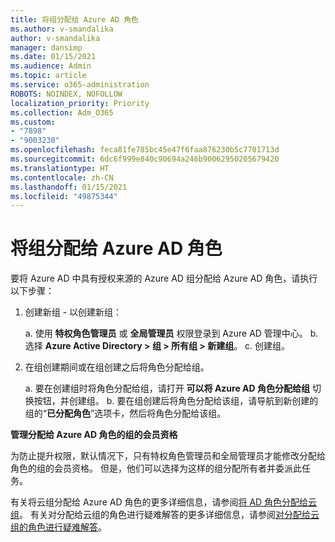 ```yaml
---
title: 将组分配给 Azure AD 角色
ms.author: v-smandalika
author: v-smandalika
manager: dansimp
ms.date: 01/15/2021
ms.audience: Admin
ms.topic: article
ms.service: o365-administration
ROBOTS: NOINDEX, NOFOLLOW
localization_priority: Priority
ms.collection: Adm_O365
ms.custom:
- "7898"
- "9003230"
ms.openlocfilehash: feca81fe785bc45e47f6faa876230b5c7701713d
ms.sourcegitcommit: 6dc6f999e840c90694a246b90062950205679420
ms.translationtype: HT
ms.contentlocale: zh-CN
ms.lasthandoff: 01/15/2021
ms.locfileid: "49875344"
---
```

# <a name="assigning-groups-to-azure-ad-role"></a>将组分配给 Azure AD 角色

要将 Azure AD 中具有授权来源的 Azure AD 组分配给 Azure AD 角色，请执行以下步骤：

1. 创建新组 - 以创建新组：

    a. 使用 **特权角色管理员** 或 **全局管理员** 权限登录到 Azure AD 管理中心。
    b. 选择 **Azure Active Directory > 组 > 所有组 > 新建组**。
    c. 创建组。

2. 在组创建期间或在组创建之后将角色分配给组。

    a. 要在创建组时将角色分配给组，请打开 **可以将 Azure AD 角色分配给组** 切换按钮，并创建组。
    b. 要在组创建后将角色分配给该组，请导航到新创建的组的“**已分配角色**”选项卡，然后将角色分配给该组。  

**管理分配给 Azure AD 角色的组的会员资格**

为防止提升权限，默认情况下，只有特权角色管理员和全局管理员才能修改分配给角色的组的会员资格。 但是，他们可以选择为这样的组分配所有者并委派此任务。

有关将云组分配给 Azure AD 角色的更多详细信息，请参阅[将 AD 角色分配给云组](https://docs.microsoft.com/azure/active-directory/roles/groups-concept)。 有关对分配给云组的角色进行疑难解答的更多详细信息，请参阅[对分配给云组的角色进行疑难解答](https://docs.microsoft.com/azure/active-directory/roles/groups-faq-troubleshooting)。





